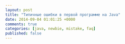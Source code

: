```yaml
---
layout: post
title: "Типичные ошибки в первой программе на Java"
date: 2014-09-04 01:01:25 +0000
comments: true
categories: [java, newbie, mistake, faq]
published: false
---
```

